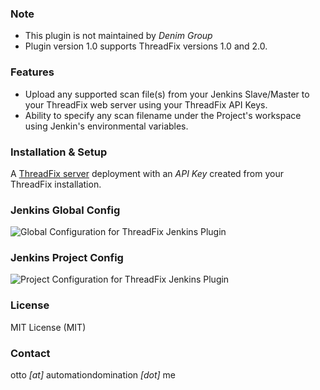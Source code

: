 ### Note ###
- This plugin is not maintained by *Denim Group*
- Plugin version 1.0 supports ThreadFix versions 1.0 and 2.0. 

### Features ###
- Upload any supported scan file(s) from your Jenkins Slave/Master to your ThreadFix web server using your ThreadFix API Keys.
- Ability to specify any scan filename under the Project's workspace using Jenkin's environmental variables.

### Installation & Setup ###
A [ThreadFix server](http://www.threadfix.org/download/) deployment with an *API Key* created from your ThreadFix installation.

### Jenkins Global Config ###
![Global Configuration for ThreadFix Jenkins Plugin](http://automationdomination.me/images/ThreadFixJenkinsGlobalConfig.png)

### Jenkins Project Config ###
![Project Configuration for ThreadFix Jenkins Plugin](http://automationdomination.me/images/ThreadFixJenkinsProjectConfig.png)

### License ###
MIT License (MIT)

### Contact ###
otto _[at]_ automationdomination _[dot]_ me
